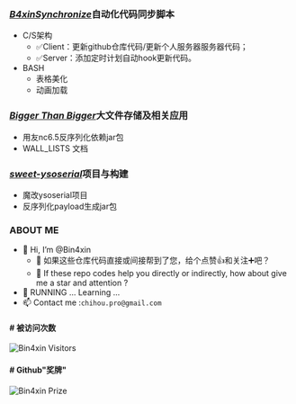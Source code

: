 ### [*B4xinSynchronize*](https://github.com/Bin4xin/B4xinSynchronize)自动化代码同步脚本

- C/S架构
	- ✅Client：更新github仓库代码/更新个人服务器服务器代码；
	- ✅Server：添加定时计划自动hook更新代码。
- BASH
	- 表格美化
	- 动画加载


### [*Bigger Than Bigger*](https://github.com/Bin4xin/bigger-than-bigger)大文件存储及相关应用

- 用友nc6.5反序列化依赖jar包
- WALL_LISTS 文档


### [*sweet-ysoserial*](https://github.com/Bin4xin/sweet-ysoserial)项目与构建

- 魔改ysoserial项目
- 反序列化payload生成jar包

### ABOUT ME

- 👋 Hi, I’m @Bin4xin
  - 🌱 如果这些仓库代码直接或间接帮到了您，给个点赞👍和关注➕吧？
  - 💞️ If these repo codes help you directly or indirectly, how about give me a star and attention ?
- 🏃 RUNNING ... Learning ...
- 📫 Contact me :`chihou.pro@gmail.com`

<!---
Bin4xin/Bin4xin is a ✨ special ✨ repository because its `README.md` (this file) appears on your GitHub profile.
You can click the Preview link to take a look at your changes.
--->
#### # 被访问次数
![Bin4xin Visitors](https://profile-counter.glitch.me/bin4xin/count.svg)

#### # Github"奖牌"
![Bin4xin Prize](https://github-readme-stats.vercel.app/api?username=bin4xin&show_icons=true)
